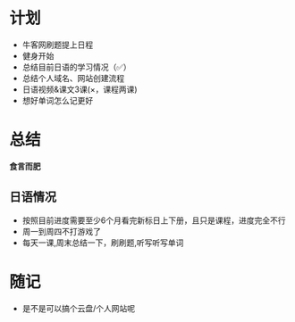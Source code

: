 # 计划
- 牛客网刷题提上日程
- 健身开始
- 总结目前日语的学习情况（✅）
- 总结个人域名、网站创建流程
- 日语视频&课文3课(×，课程两课)
- 想好单词怎么记更好
# 总结
**食言而肥**
## 日语情况
- 按照目前进度需要至少6个月看完新标日上下册，且只是课程，进度完全不行
- 周一到周四不打游戏了
- 每天一课,周末总结一下，刷刷题,听写听写单词
# 随记
- 是不是可以搞个云盘/个人网站呢
